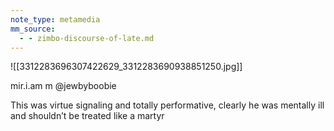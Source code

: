 ```yaml
---
note_type: metamedia
mm_source:
  - - zimbo-discourse-of-late.md
---
```


![[3312283696307422629_3312283690938851250.jpg]]

mir.i.am m
@jewbyboobie

This was virtue signaling and totally
performative, clearly he was mentally ill and
shouldn’t be treated like a martyr



